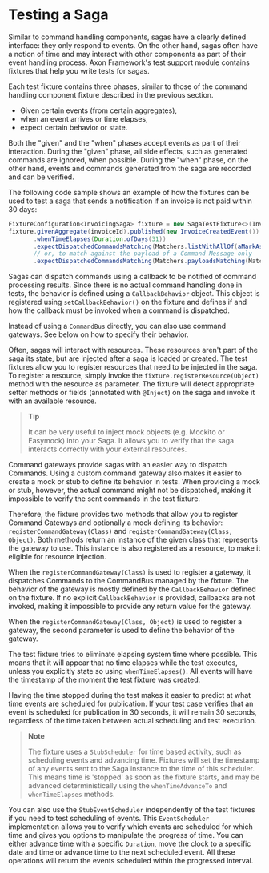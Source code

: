 # Testing a Saga

Similar to command handling components, sagas have a clearly defined interface: they only respond to events. On the other hand, sagas often have a notion of time and may interact with other components as part of their event handling process. Axon Framework's test support module contains fixtures that help you write tests for sagas.

Each test fixture contains three phases, similar to those of the command handling component fixture described in the previous section.

* Given certain events \(from certain aggregates\),
* when an event arrives or time elapses,
* expect certain behavior or state.

Both the "given" and the "when" phases accept events as part of their interaction. During the "given" phase, all side effects, such as generated commands are ignored, when possible. During the "when" phase, on the other hand, events and commands generated from the saga are recorded and can be verified.

The following code sample shows an example of how the fixtures can be used to test a saga that sends a notification if an invoice is not paid within 30 days:

```java
FixtureConfiguration<InvoicingSaga> fixture = new SagaTestFixture<>(InvoicingSaga.class);
fixture.givenAggregate(invoiceId).published(new InvoiceCreatedEvent()) 
       .whenTimeElapses(Duration.ofDays(31)) 
       .expectDispatchedCommandsMatching(Matchers.listWithAllOf(aMarkAsOverdueCommand())); 
       // or, to match against the payload of a Command Message only 
       .expectDispatchedCommandsMatching(Matchers.payloadsMatching(Matchers.listWithAllOf(aMarkAsOverdueCommand())));
```

Sagas can dispatch commands using a callback to be notified of command processing results. Since there is no actual command handling done in tests, the behavior is defined using a `CallbackBehavior` object. This object is registered using `setCallbackBehavior()` on the fixture and defines if and how the callback must be invoked when a command is dispatched.

Instead of using a `CommandBus` directly, you can also use command gateways. See below on how to specify their behavior.

Often, sagas will interact with resources. These resources aren't part of the saga its state, but are injected after a saga is loaded or created. The test fixtures allow you to register resources that need to be injected in the saga. To register a resource, simply invoke the `fixture.registerResource(Object)` method with the resource as parameter. The fixture will detect appropriate setter methods or fields \(annotated with `@Inject`\) on the saga and invoke it with an available resource.

> **Tip**
>
> It can be very useful to inject mock objects \(e.g. Mockito or Easymock\) into your Saga. It allows you to verify that the saga interacts correctly with your external resources.

Command gateways provide sagas with an easier way to dispatch Commands. Using a custom command gateway also makes it easier to create a mock or stub to define its behavior in tests. When providing a mock or stub, however, the actual command might not be dispatched, making it impossible to verify the sent commands in the test fixture.

Therefore, the fixture provides two methods that allow you to register Command Gateways and optionally a mock defining its behavior: `registerCommandGateway(Class)` and `registerCommandGateway(Class, Object)`. Both methods return an instance of the given class that represents the gateway to use. This instance is also registered as a resource, to make it eligible for resource injection.

When the `registerCommandGateway(Class)` is used to register a gateway, it dispatches Commands to the CommandBus managed by the fixture. The behavior of the gateway is mostly defined by the `CallbackBehavior` defined on the fixture. If no explicit `CallbackBehavior` is provided, callbacks are not invoked, making it impossible to provide any return value for the gateway.

When the `registerCommandGateway(Class, Object)` is used to register a gateway, the second parameter is used to define the behavior of the gateway.

The test fixture tries to eliminate elapsing system time where possible. This means that it will appear that no time elapses while the test executes, unless you explicitly state so using `whenTimeElapses()`. All events will have the timestamp of the moment the test fixture was created.

Having the time stopped during the test makes it easier to predict at what time events are scheduled for publication. If your test case verifies that an event is scheduled for publication in 30 seconds, it will remain 30 seconds, regardless of the time taken between actual scheduling and test execution.

> **Note**
>
> The fixture uses a `StubScheduler` for time based activity, such as scheduling events and advancing time. Fixtures will set the timestamp of any events sent to the Saga instance to the time of this scheduler. This means time is 'stopped' as soon as the fixture starts, and may be advanced deterministically using the `whenTimeAdvanceTo` and `whenTimeElapses` methods.

You can also use the `StubEventScheduler` independently of the test fixtures if you need to test scheduling of events. This `EventScheduler` implementation allows you to verify which events are scheduled for which time and gives you options to manipulate the progress of time. You can either advance time with a specific `Duration`, move the clock to a specific date and time or advance time to the next scheduled event. All these operations will return the events scheduled within the progressed interval.

